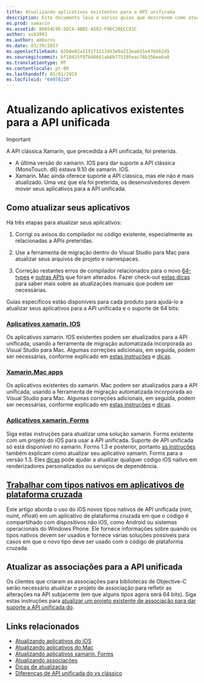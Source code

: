 ```yaml
---
title: Atualizando aplicativos existentes para a API unificada
description: Este documento leva a vários guias que descrevem como atualizar os aplicativos para a API unificada do Xamarin. Ele discute aplicativos xamarin. IOS, aplicativos xamarin. Mac. Aplicativos xamarin. Forms, tipos nativos em aplicativos de plataforma cruzada e projetos de associação.
ms.prod: xamarin
ms.assetid: 8A654C95-5DCA-4BB5-A582-F96C2BECC81C
author: asb3993
ms.author: amburns
ms.date: 03/29/2017
ms.openlocfilehash: 62b8e82a1191f3213453e9a213ea615e476662d5
ms.sourcegitcommit: bf18425f97b48661ab6b775195eac76b356eeba0
ms.translationtype: MT
ms.contentlocale: pt-BR
ms.lasthandoff: 05/01/2019
ms.locfileid: "64978220"
---
```

# <a name="updating-existing-apps-to-the-unified-api"></a>Atualizando aplicativos existentes para a API unificada

> [!IMPORTANT]
> A API clássica Xamarin, que precedida a API unificada, foi preterida.
> - A última versão do xamarin. IOS para dar suporte a API clássica (MonoTouch. dll) estava 9.10 de xamarin. IOS.
> - Xamarin. Mac ainda oferece suporte a API clássica, mas ele não é mais atualizado. Uma vez que ela foi preterida, os desenvolvedores devem mover seus aplicativos para a API unificada.

## <a name="how-to-update-your-apps"></a>Como atualizar seus aplicativos

Há três etapas para atualizar seus aplicativos:

1. Corrigi os avisos do compilador no código existente, especialmente as relacionadas a APIs preteridas.

2. Use a ferramenta de migração dentro do Visual Studio para Mac para atualizar seus arquivos de projeto e namespaces.

3. Correção restantes erros de compilador relacionados para o novo [64-types](~/cross-platform/macios/nativetypes.md) e [outras APIs](~/cross-platform/macios/unified/overview.md#deprecated-typos) que foram alterados. Fazer check-out [estas dicas](~/cross-platform/macios/unified/updating-tips.md) para saber mais sobre as atualizações manuais que podem ser necessárias.

Guias específicos estão disponíveis para cada produto para ajudá-lo a atualizar seus aplicativos para a API unificada e o suporte de 64 bits:

### <a name="xamarinios-appscross-platformmaciosunifiedupdating-ios-appsmd"></a>[Aplicativos xamarin. IOS](~/cross-platform/macios/unified/updating-ios-apps.md)

Os aplicativos xamarin. IOS existentes podem ser atualizados para a API unificada, usando a ferramenta de migração automatizada incorporada ao Visual Studio para Mac. Algumas correções adicionais, em seguida, podem ser necessárias, conforme explicado em [estas instruções](~/cross-platform/macios/unified/updating-ios-apps.md) e [dicas](~/cross-platform/macios/unified/updating-tips.md).

###  <a name="xamarinmac-appscross-platformmaciosunifiedupdating-mac-appsmd"></a>[Xamarin.Mac apps](~/cross-platform/macios/unified/updating-mac-apps.md)

Os aplicativos existentes do xamarin. Mac podem ser atualizados para a API unificada, usando a ferramenta de migração automatizada incorporada ao Visual Studio para Mac. Algumas correções adicionais, em seguida, podem ser necessárias, conforme explicado em [estas instruções](~/cross-platform/macios/unified/updating-mac-apps.md) e [dicas](~/cross-platform/macios/unified/updating-tips.md).

###  <a name="xamarinforms-appscross-platformmaciosunifiedupdating-xamarin-forms-appsmd"></a>[Aplicativos xamarin. Forms](~/cross-platform/macios/unified/updating-xamarin-forms-apps.md)

Siga estas instruções para atualizar uma solução xamarin. Forms existente com um projeto do iOS para usar a API unificada. Suporte de API unificada só está disponível no xamarin. Forms 1.3 e posterior, portanto [as instruções](~/cross-platform/macios/unified/updating-xamarin-forms-apps.md) também explicam como atualizar seu aplicativo xamarin. Forms para a versão 1.3. Eles [dicas](~/cross-platform/macios/unified/updating-tips.md) pode ajudar a atualizar qualquer código iOS nativo em renderizadores personalizados ou serviços de dependência.

## <a name="working-with-native-types-in-cross-platform-appscross-platformmaciosnativetypesmd"></a>[Trabalhar com tipos nativos em aplicativos de plataforma cruzada](~/cross-platform/macios/nativetypes.md)

Este artigo aborda o uso do iOS novos tipos nativos de API unificada (nint, nuint, nfloat) em um aplicativo de plataforma cruzada em que o código é compartilhado com dispositivos não iOS, como Android ou sistemas operacionais do Windows Phone. Ele fornece informações sobre quando os tipos nativos devem ser usados e fornece várias soluções possíveis para casos em que o novo tipo deve ser usado com o código de plataforma cruzada.

## <a name="update-bindings-to-the-unified-api"></a>Atualizar as associações para a API unificada

Os clientes que criaram as associações para bibliotecas de Objective-C serão necessário atualizar o projeto de associação para refletir as alterações na API subjacente (em que alguns tipos agora será 64 bits).
Siga estas instruções para [atualizar um projeto existente de associação para dar suporte a API unificada do](~/cross-platform/macios/unified/update-binding.md).

## <a name="related-links"></a>Links relacionados

- [Atualizando aplicativos do iOS](~/cross-platform/macios/unified/updating-ios-apps.md)
- [Atualizando aplicativos do Mac](~/cross-platform/macios/unified/updating-mac-apps.md)
- [Atualizando aplicativos xamarin. Forms](~/cross-platform/macios/unified/updating-xamarin-forms-apps.md)
- [Atualizando associações](~/cross-platform/macios/unified/update-binding.md)
- [Dicas de atualização](~/cross-platform/macios/unified/updating-tips.md)
- [Diferenças de API unificada do vs clássico](https://developer.xamarin.com/releases/ios/api_changes/classic-vs-unified-8.6.0/)
